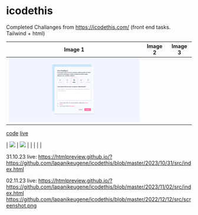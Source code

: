 # icodethis
Completed Challanges from https://icodethis.com/ (front end tasks. Tailwind + html)

| Image 1                              | Image 2                              | Image 3                              |
|--------------------------------------|--------------------------------------|--------------------------------------|
| <img src="https://github.com/lapanikeugene/icodethis/blob/master/2022/12/12/src/screenshot.png" width="400">  
  [code](https://github.com/lapanikeugene/icodethis/blob/master/2022/12/12/src/index.html)
  [live](https://icodethis.com/submissions/60340)

| <img src="[URL2](https://github.com/lapanikeugene/icodethis/blob/master/2022/12/12/src/screenshot.png)" width="100">         | <img src="[URL3](https://github.com/lapanikeugene/icodethis/blob/master/2022/12/12/src/screenshot.png)" width="100">         |
|          |          |        |

31.10.23
live: https://htmlpreview.github.io/?https://github.com/lapanikeugene/icodethis/blob/master/2023/10/31/src/index.html

02.11.23
live: https://htmlpreview.github.io/?https://github.com/lapanikeugene/icodethis/blob/master/2023/11/02/src/index.html
https://github.com/lapanikeugene/icodethis/blob/master/2022/12/12/src/screenshot.png
